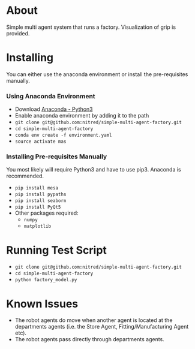 # About
Simple multi agent system that runs a factory. Visualization of grip is provided.

# Installing
You can either use the anaconda environment or install the pre-requisites manually.
### Using Anaconda Environment
* Download [Anaconda - Python3](https://www.continuum.io/downloads)  
* Enable anaconda environment by adding it to the path
* `git clone git@github.com:nitred/simple-multi-agent-factory.git`
* `cd simple-multi-agent-factory`
* `conda env create -f environment.yaml`
* `source activate mas`


### Installing Pre-requisites Manually
You most likely will require Python3 and have to use pip3. Anaconda is recommended.
* `pip install mesa`
* `pip install pypaths`
* `pip install seaborn`
* `pip install PyQt5`
* Other packages required:
  * `numpy`
  * `matplotlib`


# Running Test Script
* `git clone git@github.com:nitred/simple-multi-agent-factory.git`
* `cd simple-multi-agent-factory`
* `python factory_model.py`


# Known Issues
* The robot agents do move when another agent is located at the departments agents (i.e. the Store Agent, Fitting/Manufacturing Agent etc).
* The robot agents pass directly through departments agents.

